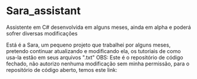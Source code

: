 # Sara_assistant
Assistente em C# desenvolvida em alguns meses, ainda em alpha e poderá sofrer diversas modificações

Está é a Sara, um pequeno projeto que trabalhei por alguns meses, pretendo continuar atualizando e modificando ela, os tutoriais de como usa-la estão em seus arquivos ".txt"
OBS: Este é o repositório de código fechado, não autorizo nenhuma modificação sem minha permissão, para o repositório de código aberto, temos este link: 

<img></img>
